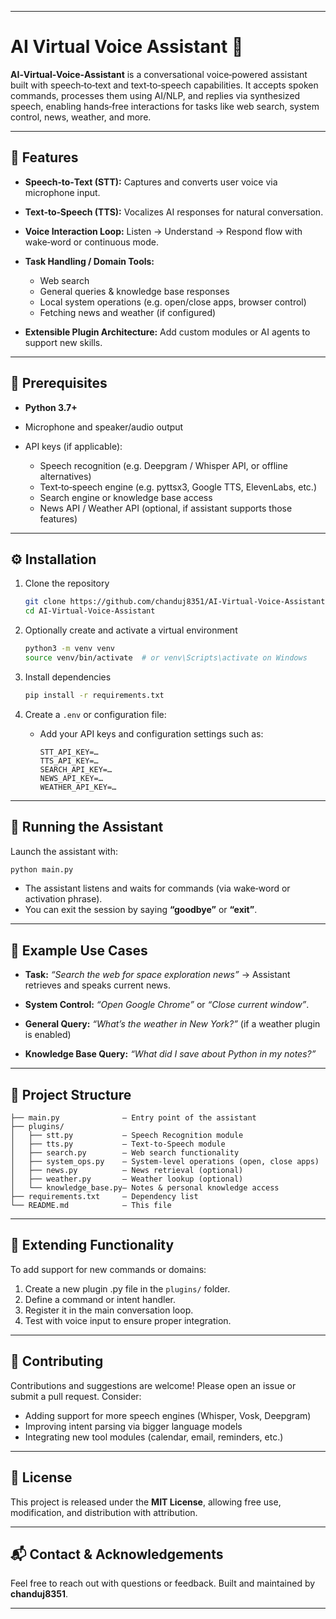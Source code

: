 
---

# AI Virtual Voice Assistant 🤖

**AI‑Virtual‑Voice‑Assistant** is a conversational voice‑powered assistant built with speech‑to‑text and text‑to‑speech capabilities. It accepts spoken commands, processes them using AI/NLP, and replies via synthesized speech, enabling hands‑free interactions for tasks like web search, system control, news, weather, and more.

---

## 🚀 Features

* **Speech‑to‑Text (STT):** Captures and converts user voice via microphone input.
* **Text‑to‑Speech (TTS):** Vocalizes AI responses for natural conversation.
* **Voice Interaction Loop:** Listen → Understand → Respond flow with wake‑word or continuous mode.
* **Task Handling / Domain Tools:**

  * Web search
  * General queries & knowledge base responses
  * Local system operations (e.g. open/close apps, browser control)
  * Fetching news and weather (if configured)
* **Extensible Plugin Architecture:** Add custom modules or AI agents to support new skills.

---

## 🧾 Prerequisites

* **Python 3.7+**
* Microphone and speaker/audio output
* API keys (if applicable):

  * Speech recognition (e.g. Deepgram / Whisper API, or offline alternatives)
  * Text‑to‑speech engine (e.g. pyttsx3, Google TTS, ElevenLabs, etc.)
  * Search engine or knowledge base access
  * News API / Weather API (optional, if assistant supports those features)

---

## ⚙️ Installation

1. Clone the repository

   ```bash
   git clone https://github.com/chanduj8351/AI‑Virtual‑Voice‑Assistant.git
   cd AI‑Virtual‑Voice‑Assistant
   ```

2. Optionally create and activate a virtual environment

   ```bash
   python3 -m venv venv
   source venv/bin/activate  # or venv\Scripts\activate on Windows
   ```

3. Install dependencies

   ```bash
   pip install -r requirements.txt
   ```

4. Create a `.env` or configuration file:

   * Add your API keys and configuration settings such as:

     ```text
     STT_API_KEY=…
     TTS_API_KEY=…
     SEARCH_API_KEY=…
     NEWS_API_KEY=…
     WEATHER_API_KEY=…
     ```

---

## 🏃 Running the Assistant

Launch the assistant with:

```bash
python main.py
```

* The assistant listens and waits for commands (via wake‑word or activation phrase).
* You can exit the session by saying **“goodbye”** or **“exit”**.

---

## 🔧 Example Use Cases

* **Task:** *“Search the web for space exploration news”*
  → Assistant retrieves and speaks current news.

* **System Control:** *“Open Google Chrome”* or *“Close current window”*.

* **General Query:** *“What’s the weather in New York?”* (if a weather plugin is enabled)

* **Knowledge Base Query:** *“What did I save about Python in my notes?”*

---

## 📂 Project Structure

```
├── main.py              – Entry point of the assistant
├── plugins/
│   ├── stt.py           – Speech Recognition module
│   ├── tts.py           – Text‑to‑Speech module
│   ├── search.py        – Web search functionality
│   ├── system_ops.py    – System-level operations (open, close apps)
│   ├── news.py          – News retrieval (optional)
│   ├── weather.py       – Weather lookup (optional)
│   └── knowledge_base.py– Notes & personal knowledge access
├── requirements.txt     – Dependency list
└── README.md            – This file
```

---

## 🔌 Extending Functionality

To add support for new commands or domains:

1. Create a new plugin .py file in the `plugins/` folder.
2. Define a command or intent handler.
3. Register it in the main conversation loop.
4. Test with voice input to ensure proper integration.

---

## 🤝 Contributing

Contributions and suggestions are welcome! Please open an issue or submit a pull request.
Consider:

* Adding support for more speech engines (Whisper, Vosk, Deepgram)
* Improving intent parsing via bigger language models
* Integrating new tool modules (calendar, email, reminders, etc.)

---

## 📄 License

This project is released under the **MIT License**, allowing free use, modification, and distribution with attribution.

---

## 📬 Contact & Acknowledgements

Feel free to reach out with questions or feedback.
Built and maintained by **chanduj8351**.

---
